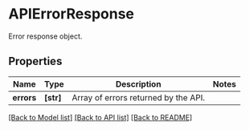 # APIErrorResponse

Error response object.
## Properties
Name | Type | Description | Notes
------------ | ------------- | ------------- | -------------
**errors** | **[str]** | Array of errors returned by the API. | 

[[Back to Model list]](README.md#documentation-for-models) [[Back to API list]](README.md#documentation-for-api-endpoints) [[Back to README]](README.md)


